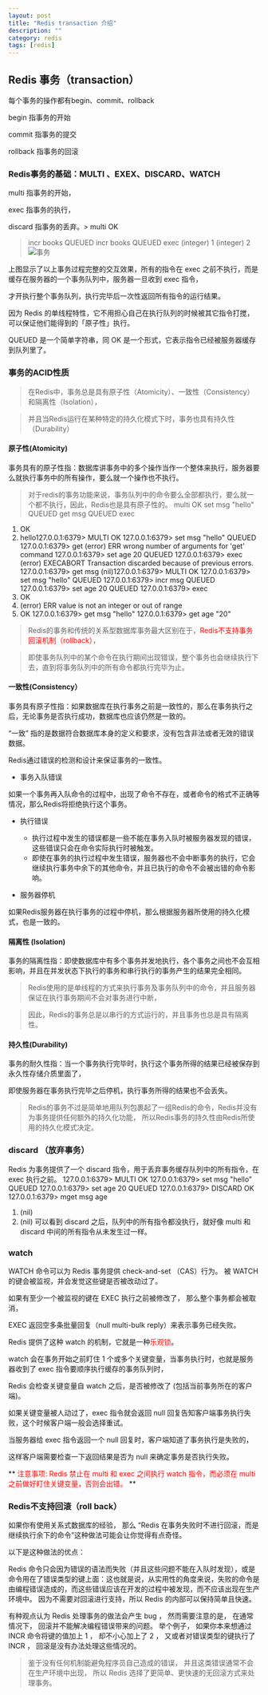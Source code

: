```yaml
---
layout: post
title: "Redis transaction 介绍"
description: ""
category: redis
tags: [redis]
---
```




## Redis 事务（transaction）

每个事务的操作都有begin、commit、rollback

begin 指事务的开始

commit 指事务的提交

rollback 指事务的回滚

### Redis事务的基础：MULTI 、EXEX、DISCARD、WATCH
multi 指事务的开始，

exec  指事务的执行，

discard 指事务的丢弃。> multi
OK
> incr books
QUEUED
> incr books
QUEUED
> exec
(integer) 1
(integer) 2
![事务](../images/redis-images/QQ20181021-140707-shiwu.png)

上图显示了以上事务过程完整的交互效果，所有的指令在 exec 之前不执行，而是缓存在服务器的一个事务队列中，服务器一旦收到 exec 指令，

才开执行整个事务队列，执行完毕后一次性返回所有指令的运行结果。

因为 Redis 的单线程特性，它不用担心自己在执行队列的时候被其它指令打搅，可以保证他们能得到的「原子性」执行。

QUEUED 是一个简单字符串，同 OK 是一个形式，它表示指令已经被服务器缓存到队列里了。

### 事务的ACID性质

> 在Redis中，事务总是具有原子性（Atomicity）、一致性（Consistency）和隔离性（Isolation），

> 并且当Redis运行在某种特定的持久化模式下时，事务也具有持久性（Durability）

#### 原子性(Atomicity)

事务具有的原子性指：数据库讲事务中的多个操作当作一个整体来执行，服务器要么就执行事务中的所有操作，要么就一个操作也不执行。

> 对于redis的事务功能来说，事务队列中的命令要么全部都执行，要么就一个都不执行，因此，Redis也是具有原子性的。
> multi
OK
> set msg "hello"
QUEUED
> get msg
QUEUED
> exec
1) OK
2) hello127.0.0.1:6379> MULTI
OK
127.0.0.1:6379> set msg "hello"
QUEUED
127.0.0.1:6379> get
(error) ERR wrong number of arguments for 'get' command
127.0.0.1:6379> set age 20
QUEUED
127.0.0.1:6379> exec
(error) EXECABORT Transaction discarded because of previous errors.
127.0.0.1:6379> get msg
(nil)127.0.0.1:6379> MULTI
OK
127.0.0.1:6379> set msg "hello"
QUEUED
127.0.0.1:6379> incr msg
QUEUED
127.0.0.1:6379> set age 20
QUEUED
127.0.0.1:6379> exec
1) OK
2) (error) ERR value is not an integer or out of range
3) OK
127.0.0.1:6379> get msg
"hello"
127.0.0.1:6379> get age
"20"
> Redis的事务和传统的关系型数据库事务最大区别在于，<span style="color:red">Redis不支持事务回滚机制（rollback）</span>，

> 即使事务队列中的某个命令在执行期间出现错误，整个事务也会继续执行下去，直到将事务队列中的所有命令都执行完毕为止。

#### 一致性(Consistency）

事务具有原子性指：如果数据库在执行事务之前是一致性的，那么在事务执行之后，无论事务是否执行成功，数据库也应该仍然是一致的。

“一致” 指的是数据符合数据库本身的定义和要求，没有包含非法或者无效的错误数据。

Redis通过错误的检测和设计来保证事务的一致性。

-  事务入队错误

如果一个事务再入队命令的过程中，出现了命令不存在，或者命令的格式不正确等情况，那么Redis将拒绝执行这个事务。

- 执行错误

   - 执行过程中发生的错误都是一些不能在事务入队时被服务器发现的错误，这些错误只会在命令实际执行时被触发。
   - 即使在事务的执行过程中发生错误，服务器也不会中断事务的执行，它会继续执行事务中余下的其他命令，并且已执行的命令不会被出错的命令影响。

- 服务器停机
  
如果Redis服务器在执行事务的过程中停机，那么根据服务器所使用的持久化模式，也是一致的。

#### 隔离性 (Isolation)

事务的隔离性指：即使数据库中有多个事务并发地执行，各个事务之间也不会互相影响，并且在并发状态下执行的事务和串行执行的事务产生的结果完全相同。

> Redis使用的是单线程的方式来执行事务及事务队列中的命令，并且服务器保证在执行事务期间不会对事务进行中断，

> 因此，Redis的事务总是以串行的方式运行的，并且事务也总是具有隔离性。

#### 持久性(Durability)

事务的耐久性指：当一个事务执行完毕时，执行这个事务所得的结果已经被保存到永久性存储介质里面了，

即使服务器在事务执行完毕之后停机，执行事务所得的结果也不会丢失。

> Redis的事务不过是简单地用队列包裹起了一组Redis的命令，Redis并没有为事务提供任何额外的持久化功能，
> 所以Redis事务的持久性由Redis所使用的持久化模式决定。

### discard （放弃事务）

Redis 为事务提供了一个 discard 指令，用于丢弃事务缓存队列中的所有指令，在 exec 执行之前。
127.0.0.1:6379> MULTI
OK
127.0.0.1:6379> set msg "hello"
QUEUED
127.0.0.1:6379> set age 20
QUEUED
127.0.0.1:6379> DISCARD
OK
127.0.0.1:6379> mget msg age
1) (nil)
2) (nil)
可以看到 discard 之后，队列中的所有指令都没执行，就好像 multi 和 discard 中间的所有指令从未发生过一样。

### watch

WATCH 命令可以为 Redis 事务提供 check-and-set （CAS）行为。 被 WATCH 的键会被监视，并会发觉这些键是否被改动过了。 

如果有至少一个被监视的键在 EXEC 执行之前被修改了， 那么整个事务都会被取消，

EXEC 返回空多条批量回复（null multi-bulk reply）来表示事务已经失败。

Redis 提供了这种 watch 的机制，它就是一种<span style="color:red;">乐观锁</span>。

watch 会在事务开始之前盯住 1 个或多个关键变量，当事务执行时，也就是服务器收到了 exec 指令要顺序执行缓存的事务队列时，

Redis 会检查关键变量自 watch 之后，是否被修改了 (包括当前事务所在的客户端)。

如果关键变量被人动过了，exec 指令就会返回 null 回复告知客户端事务执行失败，这个时候客户端一般会选择重试。


当服务器给 exec 指令返回一个 null 回复时，客户端知道了事务执行是失败的，

这样客户端需要检查一下返回结果是否为 null 来确定事务是否执行失败。

** <span style="color:red">注意事项: Redis 禁止在 multi 和 exec 之间执行 watch 指令，而必须在 multi 之前做好盯住关键变量，否则会出错。</span> **

### Redis不支持回滚（roll back）

如果你有使用关系式数据库的经验， 那么 “Redis 在事务失败时不进行回滚，而是继续执行余下的命令”这种做法可能会让你觉得有点奇怪。

以下是这种做法的优点：

Redis 命令只会因为错误的语法而失败（并且这些问题不能在入队时发现），或是命令用在了错误类型的键上面：这也就是说，从实用性的角度来说，失败的命令是由编程错误造成的，而这些错误应该在开发的过程中被发现，而不应该出现在生产环境中。
因为不需要对回滚进行支持，所以 Redis 的内部可以保持简单且快速。

有种观点认为 Redis 处理事务的做法会产生 bug ， 然而需要注意的是， 在通常情况下， 回滚并不能解决编程错误带来的问题。 举个例子， 如果你本来想通过 INCR 命令将键的值加上 1 ， 却不小心加上了 2 ， 又或者对错误类型的键执行了 INCR ， 回滚是没有办法处理这些情况的。

> 鉴于没有任何机制能避免程序员自己造成的错误， 并且这类错误通常不会在生产环境中出现， 所以 Redis 选择了更简单、更快速的无回滚方式来处理事务。
